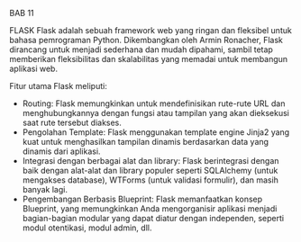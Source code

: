 BAB 11

FLASK
Flask adalah sebuah framework web yang ringan dan fleksibel untuk bahasa pemrograman Python. Dikembangkan oleh Armin Ronacher, Flask dirancang untuk menjadi sederhana dan mudah dipahami, sambil tetap memberikan fleksibilitas dan skalabilitas yang memadai untuk membangun aplikasi web. 

Fitur utama Flask meliputi:

- Routing: Flask memungkinkan untuk mendefinisikan rute-rute URL dan menghubungkannya dengan fungsi atau tampilan yang akan dieksekusi saat rute tersebut diakses.
- Pengolahan Template: Flask menggunakan template engine Jinja2 yang kuat untuk menghasilkan tampilan dinamis berdasarkan data yang dinamis dari aplikasi.
- Integrasi dengan berbagai alat dan library: Flask berintegrasi dengan baik dengan alat-alat dan library populer seperti SQLAlchemy (untuk mengakses database), WTForms (untuk validasi formulir), dan masih banyak lagi.
- Pengembangan Berbasis Blueprint: Flask memanfaatkan konsep Blueprint, yang memungkinkan Anda mengorganisir aplikasi menjadi bagian-bagian modular yang dapat diatur dengan independen, seperti modul otentikasi, modul admin, dll.
